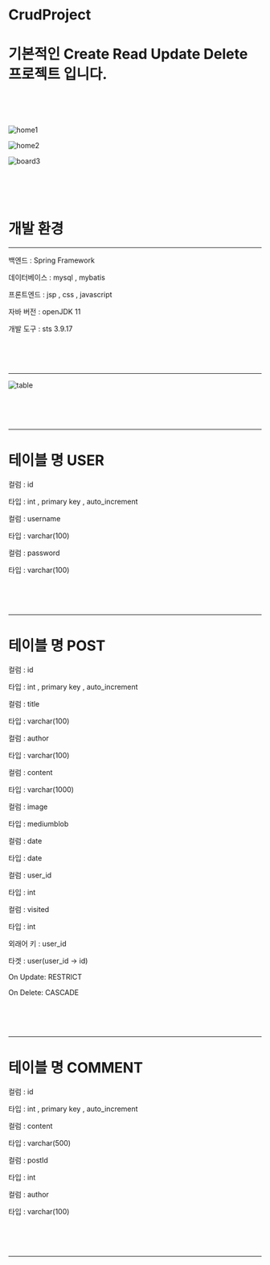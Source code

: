# CrudProject
<h1>기본적인 Create Read Update Delete 프로젝트 입니다.</h1>
<br/><br/><br/>

![home1](https://github.com/bookbookss6/CrudProject/assets/118971316/b0ca05b4-6b07-4553-8de3-5140a7fe30e7)

![home2](https://github.com/bookbookss6/CrudProject/assets/118971316/36a3b9ae-1e9c-4c7d-934e-db8e28ecdc89)

![board3](https://github.com/bookbookss6/CrudProject/assets/118971316/0c88cfc7-b539-43e6-b86c-bf97cdc7cc75)


<br/><br/><br/>

<h1>개발 환경 </h1>
<hr/>

<p>백엔드 : Spring Framework </p>

<p>데이터베이스 : mysql , mybatis</p>

<p>프론트엔드 : jsp , css , javascript</p>

<p>자바 버전 : openJDK 11</p>

<p>개발 도구 : sts 3.9.17</p>

<br/><br/><br/>
<hr/>

![table](https://github.com/bookbookss6/CrudProject/assets/118971316/a10c2615-ae26-4b7c-839f-a61e6d9f9eca)

<br/><br/><br/>
<hr/>


<h1>테이블 명 USER</h1>

<p>컬럼 : id  </p>
<p>타입 : int , primary key , auto_increment</p>

<p>컬럼 : username </p>
<p>타입 : varchar(100) </p>

<p>컬럼 : password</p>
<p>타입 : varchar(100)</p>

<br/><br/><br/>
<hr/>


<h1>테이블 명 POST</h1>

<p>컬럼 : id  </p>
<p>타입 : int , primary key , auto_increment</p>

<p>컬럼 : title </p>
<p>타입 : varchar(100) </p>

<p>컬럼 : author</p>
<p>타입 : varchar(100)</p>

<p>컬럼 : content</p>
<p>타입 : varchar(1000)</p>

<p>컬럼 : image</p>
<p>타입 : mediumblob</p>

<p>컬럼 : date</p>
<p>타입 : date</p>

<p>컬럼 : user_id</p>
<p>타입 : int</p>

<p>컬럼 : visited</p>
<p>타입 : int</p>

<p>외래어 키 : user_id </p>
<p>타겟 : user(user_id -> id)</p>
<p>On Update: RESTRICT</p>
<p>On Delete: CASCADE</p>

<br/><br/><br/>
<hr/>

<h1>테이블 명 COMMENT</h1>

<p>컬럼 : id  </p>
<p>타입 : int , primary key , auto_increment</p>

<p>컬럼 : content </p>
<p>타입 : varchar(500) </p>

<p>컬럼 : postId</p>
<p>타입 : int </p>

<p>컬럼 : author</p>
<p>타입 : varchar(100) </p>

<br/><br/><br/>
<hr/>






